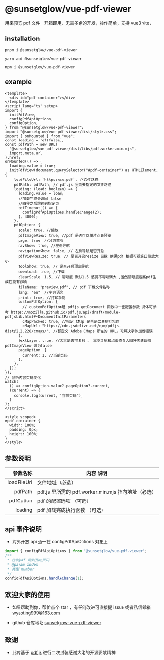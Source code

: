 # @sunsetglow/vue-pdf-viewer

用来预览 pdf 文件，开箱即用，无需多余的开发，操作简单，支持 vue3 vite，

## installation

```
pnpm i @sunsetglow/vue-pdf-viewer

yarn add @sunsetglow/vue-pdf-viewer

npm i @sunsetglow/vue-pdf-viewer
```

## example

```vue
<template>
  <div id="pdf-container"></div>
</template>
<script lang="ts" setup>
import {
  initPdfView,
  configPdfApiOptions,
  configOption,
} from "@sunsetglow/vue-pdf-viewer";
import "@sunsetglow/vue-pdf-viewer/dist/style.css";
import { onMounted } from "vue";
const loading = ref(false);
const pdfPath = new URL(
  "@sunsetglow/vue-pdf-viewer/dist/libs/pdf.worker.min.mjs",
  import.meta.url
).href;
onMounted(() => {
  loading.value = true;
  initPdfView(document.querySelector("#pdf-container") as HTMLElement, {
    loadFileUrl: `https:xxx.pdf`, //文件路径
    pdfPath: pdfPath, // pdf.js 里需要指定的文件路径
    loading: (load: boolean) => {
      loading.value = load;
      //加载完成会返回 false
      //四秒之后跳转到指定页
      setTimeout(() => {
        configPdfApiOptions.handleChange(2);
      }, 4000);
    },
    pdfOption: {
      scale: true, //缩放
      pdfImageView: true, //pdf 是否可以单片点击预览
      page: true, //分页查看
      navShow: true, //左侧导航
      navigationShow: false, // 左侧导航是否开启
      pdfViewResize: true, // 是否开启resize 函数 确保pdf 根据可视窗口缩放大小
      toolShow: true, // 是否开启顶部导航
      download: true, //下载
      clearScale: 1.5, // 清晰度 默认1.5 感觉不清晰调大 ,当然清晰度越高pdf生成性能有影响
      fileName: "preview.pdf", // pdf 下载文件名称
      lang: "en", //字典语言
      print: true, //打印功能
      customPdfOption: {
        // customPdfOption是 pdfjs getDocument 函数中一些配置参数 具体可参考 https://mozilla.github.io/pdf.js/api/draft/module-pdfjsLib.html#~DocumentInitParameters
        cMapPacked: true, //指定 CMap 是否是二进制打包的
        cMapUrl: "https://cdn.jsdelivr.net/npm/pdfjs-dist@2.2.228/cmaps/", //预定义 Adob​​e CMaps 所在的 URL。可解决字体加载错误
      },
      textLayer: true, //文本是否可复制 ， 文本复制和点击查看大图冲突建议把 pdfImageView 改为false
      pageOption: {
        current: 1, //当前页码
      },
    },
  });
});
// 监听内容页码变化
watch(
  () => configOption.value?.pageOption?.current,
  (current) => {
    console.log(current, "当前页码");
  }
);
</script>

<style scoped>
#pdf-container {
  width: 100%;
  padding: 0px;
  height: 100%;
}
</style>
```

## 参数说明

|    参数名称 | 内容 说明                                           |
| ----------: | --------------------------------------------------- |
| loadFileUrl | 文件地址（必选）                                    |
|     pdfPath | pdf.js 里所需的 pdf.worker.min.mjs 指向地址（必选） |
|   pdfOption | pdf 的配置选项 （可选）                             |
|     loading | pdf 加载完成执行函数 （可选）                       |

## api 事件说明

- 对外开放 api 通一在 configPdfApiOptions 对象上

```ts
import { configPdfApiOptions } from "@sunsetglow/vue-pdf-viewer";
/**
 * 控制pdf 跳到指定页码
 * @param index
 * 类型 number
 */
configPdfApiOptions.handleChange(1);
```

## 欢迎大家的使用

- 如果帮助到你，帮忙点个 star ，有任何改进可直接提 issue 或者私信邮箱 wyaoting999@163.com

- github 仓库地址 [sunsetglow-vue-pdf-viewer](https://github.com/wyaoting/sunsetglow-vue-pdf-viewer)

## 致谢

- 此库基于 [pdf.js](https://github.com/mozilla/pdf.js) 进行二次封装感谢大佬的开源贡献精神
